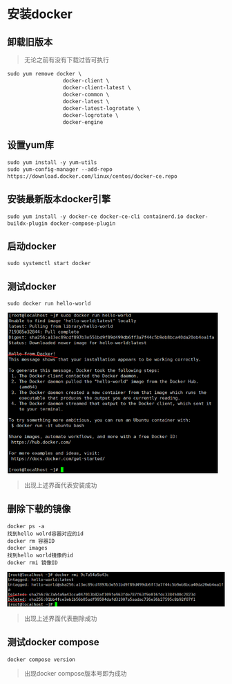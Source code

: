 # 安装docker

## 卸载旧版本

> 无论之前有没有下载过皆可执行

```shell
sudo yum remove docker \
                  docker-client \
                  docker-client-latest \
                  docker-common \
                  docker-latest \
                  docker-latest-logrotate \
                  docker-logrotate \
                  docker-engine
```

## 设置yum库

```shell
sudo yum install -y yum-utils
sudo yum-config-manager --add-repo https://download.docker.com/linux/centos/docker-ce.repo
```

## 安装最新版本docker引擎

```shell
sudo yum install -y docker-ce docker-ce-cli containerd.io docker-buildx-plugin docker-compose-plugin
```

## 启动docker

```shell
sudo systemctl start docker
```

## 测试docker

```shell
sudo docker run hello-world
```

<img src="https://raw.githubusercontent.com/BluettDream/ImgBed01/master/learn/docker%E5%90%AF%E5%8A%A8%E6%88%90%E5%8A%9F.png" style="zoom:67%;" />

> 出现上述界面代表安装成功

## 删除下载的镜像

```shell
docker ps -a
找到hello wolrd容器对应的id
docker rm 容器ID
docker images
找到hello world镜像的id
docker rmi 镜像ID
```

<img src="https://raw.githubusercontent.com/BluettDream/ImgBed01/master/learn/docker%E5%88%A0%E9%99%A4%E9%95%9C%E5%83%8F.png" style="zoom:67%;" />

> 出现上述界面代表删除成功

## 测试docker compose

```shell
docker compose version
```

> 出现docker compose版本号即为成功